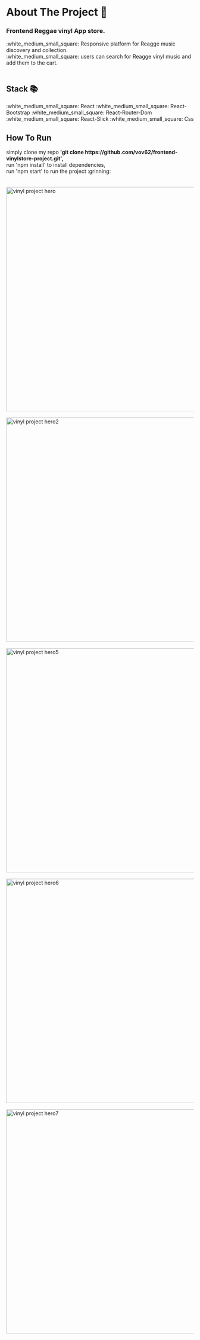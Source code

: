 
<h1>About The Project 🙋</h1>
<h3>Frontend Reggae vinyl App store.</h3>
:white_medium_small_square: Responsive platform for Reagge music discovery and collection.</br>
:white_medium_small_square: users can search for Reagge vinyl music and add them to the cart.
</br>
</br>
<h2>Stack 📚</h2>
:white_medium_small_square: React
:white_medium_small_square: React-Bootstrap
:white_medium_small_square: React-Router-Dom
:white_medium_small_square: React-Slick
:white_medium_small_square: Css
<h2>How To Run </h2>
simply clone my repo <strong> 'git clone https://github.com/vov62/frontend-vinylstore-project.git',</strong></br>
run 'npm install' to install dependencies,</br> 
run 'npm start' to run the project  :grinning:
</br>
</br>
</br>

<img width="600" alt="vinyl project hero" src="https://user-images.githubusercontent.com/71568364/214017313-98df2b50-87f3-478a-b406-36830a811a53.png">
</br>
</br>

<img width="600" alt="vinyl project hero2" src="https://user-images.githubusercontent.com/71568364/214017539-6e5d8799-a6ae-4b90-82e3-2723cda54666.png">
</br>
</br>
<img width="600" alt="vinyl project hero5" src="https://user-images.githubusercontent.com/71568364/214017702-00230176-1841-43ae-b748-ccb2fdb91a19.png">
</br>
</br>
<img width="600" alt="vinyl project hero6" src="https://user-images.githubusercontent.com/71568364/214017778-ae8abc76-c124-4ffe-b7cb-197021405add.png">
</br>
</br>
<img width="600" alt="vinyl project hero7" src="https://user-images.githubusercontent.com/71568364/214018063-1e5b333b-61c2-4088-9469-3a7132a552cd.png">


